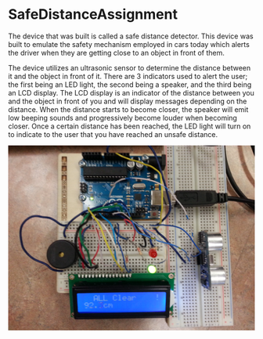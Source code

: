 # SafeDistanceAssignment

The device that was built is called a safe distance detector. This device was built to emulate the safety mechanism employed in cars today which alerts the driver when they are getting close to an object in front of them.

The device utilizes an ultrasonic sensor to determine the distance between it and the object in front of it. There are 3 indicators used to alert the user; the first being an LED light, the second being a speaker, and the third being an LCD display. The LCD display is an indicator of the distance between you and the object in front of you and will display messages depending on the distance. When the distance starts to become closer, the speaker will emit low beeping sounds and progressively become louder when becoming closer. Once a certain distance has been reached, the LED light will turn on to indicate to the user that you have reached an unsafe distance.

![alt text](https://github.com/tufayldhalla/SafeDistanceAssignment/blob/master/20150121_152302.jpg)
